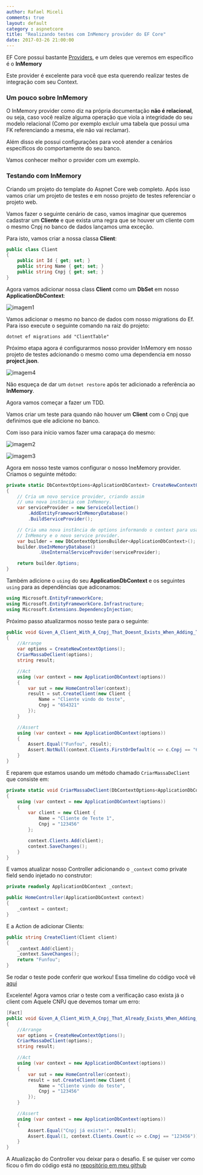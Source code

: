 ```yaml
---
author: Rafael Miceli
comments: true
layout: default 
category : aspnetcore
title: "Realizando testes com InMemory provider do EF Core" 
date: 2017-03-26 21:00:00
---
```


EF Core possui bastante [Providers](https://docs.microsoft.com/en-us/ef/core/providers/), e um deles que veremos em específico é o __InMemory__

Este provider é excelente para você que esta querendo realizar testes de integração com seu Context.

### Um pouco sobre InMemory

O InMemory provider como diz na própria documentação __não é relacional__, ou seja, caso você realize alguma operação que viola a integridade do seu modelo relacional (Como por exemplo excluir uma tabela que possui uma FK referenciando a mesma, ele não vai reclamar).

Além disso ele possui configurações para você atender a cenários específicos do comportamente do seu banco.

Vamos conhecer melhor o provider com um exemplo.

### Testando com InMemory

Criando um projeto do template do Aspnet Core web completo. Após isso vamos criar um projeto de testes e em nosso projeto de testes referenciar o projeto web.

Vamos fazer o seguinte cenário de caso, vamos imaginar que queremos cadastrar um __Cliente__ e que exista uma regra que se houver um cliente com o mesmo Cnpj no banco de dados lançamos uma exceção.

 Para isto, vamos criar a nossa classa __Client__:

```csharp
public class Client
{
    public int Id { get; set; }
    public string Name { get; set; }
    public string Cnpj { get; set; }
}
```

Agora vamos adicionar nossa class __Client__ como um __DbSet__ em nosso __ApplicationDbContext__:

![imagem1](http://rafael-miceli.com.br/ico/InMemoryDb-Test/Imagem1.png)

Vamos adicionar o mesmo no banco de dados com nosso migrations do Ef. Para isso execute o seguinte comando na raiz do projeto:

`dotnet ef migrations add "ClientTable"`

Próximo etapa agora é configurarmos nosso provider InMemory em nosso projeto de testes adcionando o mesmo como uma dependencia em nosso __project.json__.

![imagem4](http://rafael-miceli.com.br/ico/InMemoryDb-Test/Imagem4.png)

Não esqueça de dar um `dotnet restore` após ter adicionado a referência ao __InMemory__.

Agora vamos começar a fazer um TDD.

Vamos criar um teste para quando não houver um __Client__ com o Cnpj que definimos que ele adicione no banco. 

Com isso para inicio vamos fazer uma carapaça do mesmo:

![imagem2](http://rafael-miceli.com.br/ico/InMemoryDb-Test/Imagem2.png)

![imagem3](http://rafael-miceli.com.br/ico/InMemoryDb-Test/Imagem3.png)

Agora em nosso teste vamos configurar o nosso IneMemory provider. Criamos o seguinte método:

```csharp
private static DbContextOptions<ApplicationDbContext> CreateNewContextOptions()
{
    // Cria um novo service provider, criando assim
    // uma nova instância com InMemory.
    var serviceProvider = new ServiceCollection()
        .AddEntityFrameworkInMemoryDatabase()
        .BuildServiceProvider();

    // Cria uma nova instância de options informando o context para usar o
    // InMemory e o novo service provider.
    var builder = new DbContextOptionsBuilder<ApplicationDbContext>();
    builder.UseInMemoryDatabase()
            .UseInternalServiceProvider(serviceProvider);

    return builder.Options;
}
```

Também adicione o `using` do seu __ApplicationDbContext__ e os seguintes `using` para as dependências que adiconamos:

```csharp
using Microsoft.EntityFrameworkCore;
using Microsoft.EntityFrameworkCore.Infrastructure;
using Microsoft.Extensions.DependencyInjection;
```

Próximo passo atualizarmos nosso teste para o seguinte:

```csharp
public void Given_A_Client_With_A_Cnpj_That_Doesnt_Exists_When_Adding_To_Database_Then_Persist_It()
{
    //Arrange
    var options = CreateNewContextOptions();
    CriarMassaDeClient(options);            
    string result;

    //Act
    using (var context = new ApplicationDbContext(options))
    {
        var sut = new HomeController(context);
        result = sut.CreateClient(new Client {
            Name = "Cliente vindo do teste",
            Cnpj = "654321"
        });
    }            

    //Assert
    using (var context = new ApplicationDbContext(options))
    {
        Assert.Equal("Funfou", result);
        Assert.NotNull(context.Clients.FirstOrDefault(c => c.Cnpj == "654321"));                
    }            
}
```

E reparem que estamos usando um método chamado `CriarMassaDeClient` que consiste em:

```csharp
private static void CriarMassaDeClient(DbContextOptions<ApplicationDbContext> options)
{
    using (var context = new ApplicationDbContext(options))
    {
        var client = new Client {
            Name = "Cliente de Teste 1",
            Cnpj = "123456"
        };

        context.Clients.Add(client);
        context.SaveChanges();
    }
}
```

E vamos atualizar nosso Controller adicionando o `_context` como private field sendo injetado no construtor:

```csharp
private readonly ApplicationDbContext _context;

public HomeController(ApplicationDbContext context)
{
    _context = context;
}
```

E a Action de adicionar Clients:

```csharp
public string CreateClient(Client client)
{
    _context.Add(client);
    _context.SaveChanges();
    return "Funfou";            
}
```

Se rodar o teste pode conferir que workou! Essa timeline do código você vê [aqui](https://github.com/Rafael-Miceli/Blog-Codes/tree/ecccea1ff3ed746e7cc7a3ba912c2c51be93f3c6)

Excelente! Agora vamos criar o teste com a verificação caso exista já o client com Aquele CNPJ que devemos tomar um erro:

```csharp
[Fact]
public void Given_A_Client_With_A_Cnpj_That_Already_Exists_When_Adding_To_Database_Then_Return_Cnpj_Already_Exists_Message()
{
    //Arrange
    var options = CreateNewContextOptions();
    CriarMassaDeClient(options);            
    string result;

    //Act
    using (var context = new ApplicationDbContext(options))
    {
        var sut = new HomeController(context);
        result = sut.CreateClient(new Client {
            Name = "Cliente vindo do teste",
            Cnpj = "123456"
        });
    }            

    //Assert
    using (var context = new ApplicationDbContext(options))
    {
        Assert.Equal("Cnpj já existe!", result);
        Assert.Equal(1, context.Clients.Count(c => c.Cnpj == "123456"));                
    }            
}
```

A Atualização do Controller vou deixar para o desafio. E se quiser ver como ficou o fim do código está no [repositório em meu github](https://github.com/Rafael-Miceli/Blog-Codes/tree/InMemDb)
